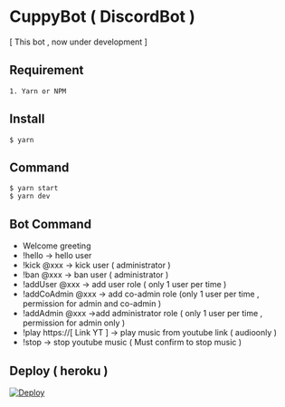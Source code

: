 # CuppyBot ( DiscordBot )

[ This bot , now under development ]

## Requirement

```
1. Yarn or NPM
```

## Install

```
$ yarn
```

## Command

```
$ yarn start
$ yarn dev
```

## Bot Command

- Welcome greeting
- !hello → hello user
- !kick @xxx → kick user ( administrator )
- !ban @xxx → ban user ( administrator )
- !addUser @xxx → add user role ( only 1 user per time )
- !addCoAdmin @xxx → add co-admin role (only 1 user per time , permission for admin and co-admin )
- !addAdmin @xxx →add administrator role ( only 1 user per time , permission for admin only )
- !play https://[ Link YT ] → play music from youtube link ( audioonly )
- !stop → stop youtube music ( Must confirm to stop music )

## Deploy ( heroku )

<a href="https://heroku.com/deploy?template=https://github.com/thanawatgulati/cuppybot">
  <img src="https://www.herokucdn.com/deploy/button.svg" alt="Deploy">
</a>
